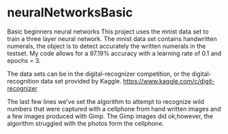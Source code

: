 # neuralNetworksBasic
Basic beginners neural networks
This project uses the mnist data set to train a three layer neural network. The mnist data set contains handwritten numerals, the object is to detect accurately the written numerals in the testset.
My code allows for a 97.19% accuracy with a learning rate of 0.1 and epochs = 3.  

The data sets can be in the digital-recognizer competition, or the digital-recognition data set provided by Kaggle.  https://www.kaggle.com/c/digit-recognizer

The last few lines we've set the algorithm to attempt to recognize wild numbers that were captured with a cellphone from hand written images and a few images produced with Gimp.  The Gimp images did ok;however, the algorithm struggled with the photos form the cellphone.
